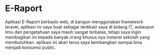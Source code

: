 # E-Raport
Aplikasi E-Raport berbasis web, di bangun menggunakan framework laravel,
aplikasi ini saya buat sebagai dedikasi saya di bidang IT, walaupun ilmu dan pengetahuan saya masih sangat terbatas, tetapi saya ingin membagikan ini kepada banyak orang khusus nya instansi sekolah yang membutuhkan. aplikasi ini akan terus saya kembangkan sampai bisa menjadi konsumsi public.
